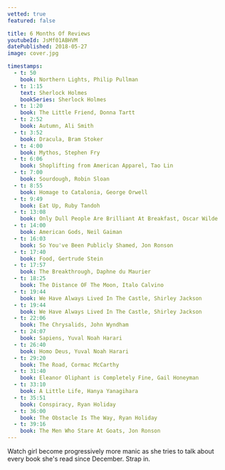 ```yaml
---
vetted: true
featured: false

title: 6 Months Of Reviews
youtubeId: JsMf01ABHVM
datePublished: 2018-05-27
image: cover.jpg

timestamps:
  - t: 50
    book: Northern Lights, Philip Pullman
  - t: 1:15
    text: Sherlock Holmes
    bookSeries: Sherlock Holmes
  - t: 1:20
    book: The Little Friend, Donna Tartt
  - t: 2:52
    book: Autumn, Ali Smith
  - t: 3:52
    book: Dracula, Bram Stoker
  - t: 4:00
    book: Mythos, Stephen Fry
  - t: 6:06
    book: Shoplifting from American Apparel, Tao Lin
  - t: 7:00
    book: Sourdough, Robin Sloan
  - t: 8:55
    book: Homage to Catalonia, George Orwell
  - t: 9:49
    book: Eat Up, Ruby Tandoh
  - t: 13:08
    book: Only Dull People Are Brilliant At Breakfast, Oscar Wilde
  - t: 14:00
    book: American Gods, Neil Gaiman
  - t: 16:03
    book: So You've Been Publicly Shamed, Jon Ronson
  - t: 17:40
    book: Food, Gertrude Stein
  - t: 17:57
    book: The Breakthrough, Daphne du Maurier
  - t: 18:25
    book: The Distance OF The Moon, Italo Calvino
  - t: 19:44
    book: We Have Always Lived In The Castle, Shirley Jackson
  - t: 19:44
    book: We Have Always Lived In The Castle, Shirley Jackson
  - t: 22:06
    book: The Chrysalids, John Wyndham
  - t: 24:07
    book: Sapiens, Yuval Noah Harari
  - t: 26:40
    book: Homo Deus, Yuval Noah Harari
  - t: 29:20
    book: The Road, Cormac McCarthy
  - t: 31:40
    book: Eleanor Oliphant is Completely Fine, Gail Honeyman
  - t: 33:10
    book: A Little Life, Hanya Yanagihara
  - t: 35:51
    book: Conspiracy, Ryan Holiday
  - t: 36:00
    book: The Obstacle Is The Way, Ryan Holiday
  - t: 39:16
    book: The Men Who Stare At Goats, Jon Ronson
---
```


Watch girl become progressively more manic as she tries to talk about every book she's read since December. Strap in.
